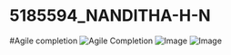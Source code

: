 # 5185594_NANDITHA-H-N
#Agile completion
![Agile Completion](https://github.com/user-attachments/assets/56820f42-5247-4ec4-9d05-f6b465b6c256) 
![Image](https://github.com/user-attachments/assets/a94dedbc-4d95-4e05-8c94-c7f124e8f935)
![Image](https://github.com/user-attachments/assets/dca157b7-9ea8-435b-8104-e8b50769aec4)

